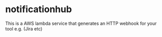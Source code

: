 # notificationhub
This is a AWS lambda service that generates an HTTP webhook for your tool e.g. (Jira etc)
